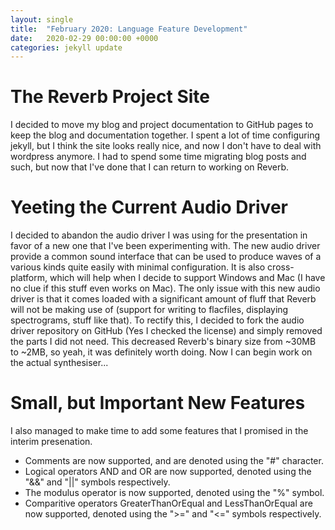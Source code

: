 ```yaml
---
layout: single
title:  "February 2020: Language Feature Development"
date:   2020-02-29 00:00:00 +0000
categories: jekyll update
---
```

# The Reverb Project Site
I decided to move my blog and project documentation to GitHub pages to keep the blog and documentation together. I spent a lot of time configuring jekyll, but I think the site looks really nice, and now I don't have to deal with wordpress anymore. I had to spend some time migrating blog posts and such, but now that I've done that I can return to working on Reverb.

# Yeeting the Current Audio Driver
I decided to abandon the audio driver I was using for the presentation in favor of a new one that I've been experimenting with. The new audio driver provide a common sound interface that can be used to produce waves of a various kinds quite easily with minimal configuration. It is also cross-platform, which will help when I decide to support Windows and Mac (I have no clue if this stuff even works on Mac). The only issue with this new audio driver is that it comes loaded with a significant amount of fluff that Reverb will not be making use of (support for writing to flacfiles, displaying spectrograms, stuff like that). To rectify this, I decided to fork the audio driver repository on GitHub (Yes I checked the license) and simply removed the parts I did not need. This decreased Reverb's binary size from ~30MB to ~2MB, so yeah, it was definitely worth doing. Now I can begin work on the actual synthesiser...

# Small, but Important New Features
I also managed to make time to add some features that I promised in the interim presenation.
- Comments are now supported, and are denoted using the "#" character.
- Logical operators AND and OR are now supported, denoted using the "&&" and "\|\|" symbols respectively.
- The modulus operator is now supported, denoted using the "%" symbol.
- Comparitive operators GreaterThanOrEqual and LessThanOrEqual are now supported, denoted using the ">=" and "<=" symbols respectively.
